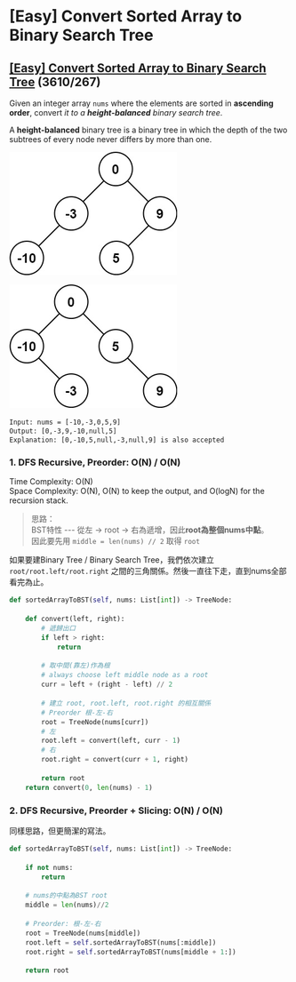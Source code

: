 # \[Easy\] Convert Sorted Array to Binary Search Tree

## [\[Easy\] Convert Sorted Array to Binary Search Tree](https://leetcode.com/problems/convert-sorted-array-to-binary-search-tree/)         \(3610/267\)

Given an integer array `nums` where the elements are sorted in **ascending order**, convert _it to a **height-balanced** binary search tree_.

A **height-balanced** binary tree is a binary tree in which the depth of the two subtrees of every node never differs by more than one.  


![](../../.gitbook/assets/image%20%2844%29.png)



![](../../.gitbook/assets/image%20%2846%29.png)

```text
Input: nums = [-10,-3,0,5,9]
Output: [0,-3,9,-10,null,5]
Explanation: [0,-10,5,null,-3,null,9] is also accepted
```

### 1. DFS Recursive, Preorder:    O\(N\) / O\(N\)

Time Complexity:  O\(N\)  
Space Complexity:  O\(N\), O\(N\) to keep the output, and O\(logN\) for the recursion stack.

> 思路：  
> BST特性 --- 從左 -&gt; root -&gt; 右為遞增，因此**root為整個nums中點**。  
> 因此要先用 `middle = len(nums) // 2` 取得 `root`

如果要建Binary Tree / Binary Search Tree，我們依次建立`root/root.left/root.right` 之間的三角關係。然後一直往下走，直到nums全部看完為止。

```python
def sortedArrayToBST(self, nums: List[int]) -> TreeNode:

    def convert(left, right):
        # 遞歸出口
        if left > right:
            return
        
        # 取中間(靠左)作為根
        # always choose left middle node as a root
        curr = left + (right - left) // 2

        # 建立 root, root.left, root.right 的相互關係
        # Preorder 根-左-右
        root = TreeNode(nums[curr])
        # 左
        root.left = convert(left, curr - 1)
        # 右
        root.right = convert(curr + 1, right)
        
        return root
    return convert(0, len(nums) - 1)
```

### 2. DFS Recursive, Preorder + Slicing:   O\(N\) / O\(N\)

同樣思路，但更簡潔的寫法。

```python
def sortedArrayToBST(self, nums: List[int]) -> TreeNode:

    if not nums:
        return 
    
    # nums的中點為BST root 
    middle = len(nums)//2
    
    # Preorder: 根-左-右
    root = TreeNode(nums[middle])
    root.left = self.sortedArrayToBST(nums[:middle])
    root.right = self.sortedArrayToBST(nums[middle + 1:])

    return root
```

